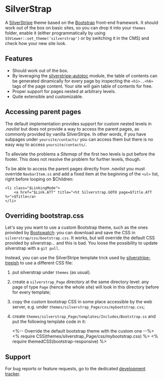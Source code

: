 SilverStrap
===========

A [SilverStripe](http://www.silverstripe.org/) theme based on the
[Bootstrap](http://twitter.github.io/bootstrap/) front-end framework.
It should work out of the box on basic sites, so you can drop it into
your `themes` folder, enable it (either programmatically by using
`SSViewer::set_theme('silverstrap')` or by switching it in the CMS) and
check how your new site look.

Features
--------

* Should work out of the box.
* By leveraging the
  [silverstripe-autotoc](http://dev.entidi.com/p/silverstripe-autotoc/)
  module, the table of contents can be generated dinamically for every
  page by inspecting the `<h1>..<h6>` tags of the page content. Your
  site will gain table of contents for free.
* Proper support for pages nested at arbitrary levels.
* Quite extensible and customizable.

Accessing parent pages
----------------------

The default implementation provides support for custom nested levels
in *.navlist* but does not provide a way to access the parent pages, as
commonly provided by vanilla SilverStripe. In other words, if you have
subpages under `yoursite/contacts/` you can access them but there is no
easy way to access `yoursite/contacts/`.

To alleviate the problems a *Sitemap* of the first two levels is put
before the footer. This does not resolve the problem for further levels,
though.

To be able to access the parent pages directly from *.navlist* you must
override `NavbarItem.ss` and add a fixed item at the beginning of the
`<ul>` list, right before looping on $Children:

    <li class="$LinkingMode">
        <a href="$Link.ATT" title="<%t Silverstrap.GOTO page=$Title.ATT %>">$Title</a>
    </li>

Overriding bootstrap.css
------------------------

Let's say you want to use a custom Bootstrap theme, such as the ones
provided by [Bootswatch](http://bootswatch.com/): you can download and
save the CSS in `silverstrap/css/bootstrap.css`. It works, but will
override the default CSS provided by silverstrap... and this is bad.
You loose the possibility to update silverstrap with a `git pull`.

Instead, you can use the SilverStripe template trick used by
[silverstripe-treeish](http://dev.entidi.com/p/silverstripe-treeish/)
to use a different CSS file:

1. put silverstrap under `themes` (as usual).
2. create a `silverstrap_Page` directory at the same directory level:
   any page of type `Page` (hence the whole site) will look in this
   directory before for every template;
3. copy the custom bootstrap CSS in some place accessible by the web
   server, e.g. under `themes/silverstrap_Page/css/mybootstrap.css`;
4. create `themes/silverstrap_Page/templates/Includes/Bootstrap.ss`
   and put the following template code in it:

    <%-- Override the default bootstrap theme with the custom one --%>
    <% require CSS(themes/silverstrap_Page/css/mybootstrap.css) %>
    <% require themedCSS(bootstrap-responsive) %>
    <script src="$ThemeDir/js/bootstrap.min.js"></script>

Support
-------

For bug reports or feature requests, go to the dedicated [development
tracker](http://dev.entidi.com/p/silverstrap/).
